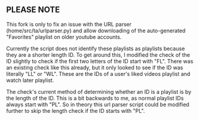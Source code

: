 ## PLEASE NOTE

This fork is only to fix an issue with the URL parser (home/src/ta/urlparser.py) and allow downloading of the auto-generated "Favorites" playlist on older youtube accounts.

Currently the script does not identify these playlists as playlists because they are a shorter length ID.
To get around this, I modified the check of the ID slightly to check if the first two letters of the ID start with "FL". There was an existing check like this already, but it only looked to see if the ID was literally "LL" or "WL". These are the IDs of a user's liked videos playlist and watch later playlist.

The check's current method of determining whether an ID is a playlist is by the length of the ID. This is a bit backwards to me, as normal playlist IDs always start with "PL". So in theory this url parser script could be modified further to skip the length check if the ID starts with "PL".
